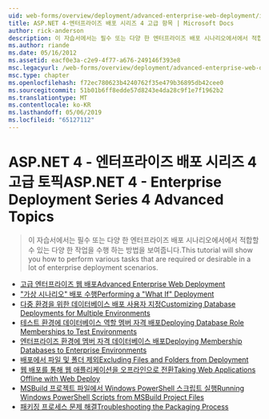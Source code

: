 ```yaml
---
uid: web-forms/overview/deployment/advanced-enterprise-web-deployment/index
title: ASP.NET 4-엔터프라이즈 배포 시리즈 4 고급 항목 | Microsoft Docs
author: rick-anderson
description: 이 자습서에서는 필수 또는 다양 한 엔터프라이즈 배포 시나리오에서에서 적합할 수 있는 다양 한 작업을 수행 하는 방법을 보여줍니다.
ms.author: riande
ms.date: 05/16/2012
ms.assetid: eacf0e3a-c2e9-4f77-a676-249146f393e8
msc.legacyurl: /web-forms/overview/deployment/advanced-enterprise-web-deployment
msc.type: chapter
ms.openlocfilehash: f72ec780623b4240762f35e479b36895db42cee0
ms.sourcegitcommit: 51b01b6ff8edde57d8243e4da28c9f1e7f1962b2
ms.translationtype: MT
ms.contentlocale: ko-KR
ms.lasthandoff: 05/06/2019
ms.locfileid: "65127112"
---
```

# <a name="aspnet-4---enterprise-deployment-series-4-advanced-topics"></a><span data-ttu-id="054ca-103">ASP.NET 4 - 엔터프라이즈 배포 시리즈 4 고급 토픽</span><span class="sxs-lookup"><span data-stu-id="054ca-103">ASP.NET 4 - Enterprise Deployment Series 4 Advanced Topics</span></span>

> <span data-ttu-id="054ca-104">이 자습서에서는 필수 또는 다양 한 엔터프라이즈 배포 시나리오에서에서 적합할 수 있는 다양 한 작업을 수행 하는 방법을 보여줍니다.</span><span class="sxs-lookup"><span data-stu-id="054ca-104">This tutorial will show you how to perform various tasks that are required or desirable in a lot of enterprise deployment scenarios.</span></span>

- [<span data-ttu-id="054ca-105">고급 엔터프라이즈 웹 배포</span><span class="sxs-lookup"><span data-stu-id="054ca-105">Advanced Enterprise Web Deployment</span></span>](advanced-enterprise-web-deployment.md)
- [<span data-ttu-id="054ca-106">"가상 시나리오" 배포 수행</span><span class="sxs-lookup"><span data-stu-id="054ca-106">Performing a "What If" Deployment</span></span>](performing-a-what-if-deployment.md)
- [<span data-ttu-id="054ca-107">다중 환경을 위한 데이터베이스 배포 사용자 지정</span><span class="sxs-lookup"><span data-stu-id="054ca-107">Customizing Database Deployments for Multiple Environments</span></span>](customizing-database-deployments-for-multiple-environments.md)
- [<span data-ttu-id="054ca-108">테스트 환경에 데이터베이스 역할 멤버 자격 배포</span><span class="sxs-lookup"><span data-stu-id="054ca-108">Deploying Database Role Memberships to Test Environments</span></span>](deploying-database-role-memberships-to-test-environments.md)
- [<span data-ttu-id="054ca-109">엔터프라이즈 환경에 멤버 자격 데이터베이스 배포</span><span class="sxs-lookup"><span data-stu-id="054ca-109">Deploying Membership Databases to Enterprise Environments</span></span>](deploying-membership-databases-to-enterprise-environments.md)
- [<span data-ttu-id="054ca-110">배포에서 파일 및 폴더 제외</span><span class="sxs-lookup"><span data-stu-id="054ca-110">Excluding Files and Folders from Deployment</span></span>](excluding-files-and-folders-from-deployment.md)
- [<span data-ttu-id="054ca-111">웹 배포를 통해 웹 애플리케이션을 오프라인으로 전환</span><span class="sxs-lookup"><span data-stu-id="054ca-111">Taking Web Applications Offline with Web Deploy</span></span>](taking-web-applications-offline-with-web-deploy.md)
- [<span data-ttu-id="054ca-112">MSBuild 프로젝트 파일에서 Windows PowerShell 스크립트 실행</span><span class="sxs-lookup"><span data-stu-id="054ca-112">Running Windows PowerShell Scripts from MSBuild Project Files</span></span>](running-windows-powershell-scripts-from-msbuild-project-files.md)
- [<span data-ttu-id="054ca-113">패키징 프로세스 문제 해결</span><span class="sxs-lookup"><span data-stu-id="054ca-113">Troubleshooting the Packaging Process</span></span>](troubleshooting-the-packaging-process.md)
